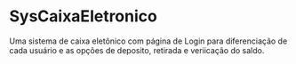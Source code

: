 # SysCaixaEletronico
 Uma sistema de caixa eletônico com página de Login para diferenciação de cada usuário e as opções de deposito, retirada e veriicação do saldo.
